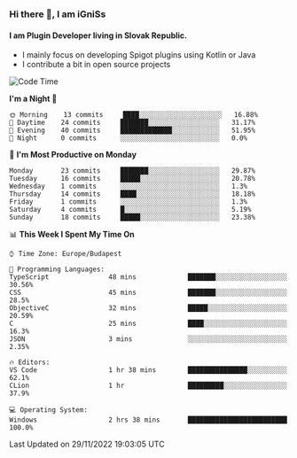 ### Hi there 👋, I am iGniSs

#### I am Plugin Developer living in Slovak Republic.
- I mainly focus on developing Spigot plugins using Kotlin or Java
- I contribute a bit in open source projects

<!--START_SECTION:waka-->
![Code Time](http://img.shields.io/badge/Code%20Time-970%20hrs%207%20mins-blue)

**I'm a Night 🦉** 

```text
🌞 Morning    13 commits     ████░░░░░░░░░░░░░░░░░░░░░   16.88% 
🌆 Daytime    24 commits     ███████░░░░░░░░░░░░░░░░░░   31.17% 
🌃 Evening    40 commits     █████████████░░░░░░░░░░░░   51.95% 
🌙 Night      0 commits      ░░░░░░░░░░░░░░░░░░░░░░░░░   0.0%

```
📅 **I'm Most Productive on Monday** 

```text
Monday       23 commits     ███████░░░░░░░░░░░░░░░░░░   29.87% 
Tuesday      16 commits     █████░░░░░░░░░░░░░░░░░░░░   20.78% 
Wednesday    1 commits      ░░░░░░░░░░░░░░░░░░░░░░░░░   1.3% 
Thursday     14 commits     ████░░░░░░░░░░░░░░░░░░░░░   18.18% 
Friday       1 commits      ░░░░░░░░░░░░░░░░░░░░░░░░░   1.3% 
Saturday     4 commits      █░░░░░░░░░░░░░░░░░░░░░░░░   5.19% 
Sunday       18 commits     █████░░░░░░░░░░░░░░░░░░░░   23.38%

```


📊 **This Week I Spent My Time On** 

```text
⌚︎ Time Zone: Europe/Budapest

💬 Programming Languages: 
TypeScript               48 mins             ███████░░░░░░░░░░░░░░░░░░   30.56% 
CSS                      45 mins             ███████░░░░░░░░░░░░░░░░░░   28.5% 
ObjectiveC               32 mins             █████░░░░░░░░░░░░░░░░░░░░   20.59% 
C                        25 mins             ████░░░░░░░░░░░░░░░░░░░░░   16.3% 
JSON                     3 mins              ░░░░░░░░░░░░░░░░░░░░░░░░░   2.35%

🔥 Editors: 
VS Code                  1 hr 38 mins        ███████████████░░░░░░░░░░   62.1% 
CLion                    1 hr                █████████░░░░░░░░░░░░░░░░   37.9%

💻 Operating System: 
Windows                  2 hrs 38 mins       █████████████████████████   100.0%

```


 Last Updated on 29/11/2022 19:03:05 UTC
<!--END_SECTION:waka-->